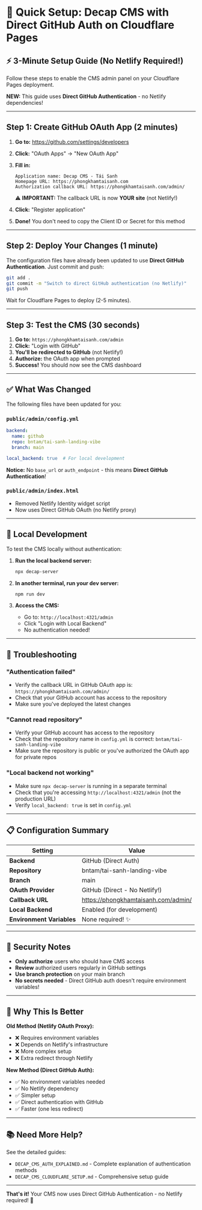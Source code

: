 # 🚀 Quick Setup: Decap CMS with Direct GitHub Auth on Cloudflare Pages

## ⚡ 3-Minute Setup Guide (No Netlify Required!)

Follow these steps to enable the CMS admin panel on your Cloudflare Pages deployment.

**NEW:** This guide uses **Direct GitHub Authentication** - no Netlify dependencies!

---

## Step 1: Create GitHub OAuth App (2 minutes)

1. **Go to:** https://github.com/settings/developers
2. **Click:** "OAuth Apps" → "New OAuth App"
3. **Fill in:**
   ```
   Application name: Decap CMS - Tái Sanh
   Homepage URL: https://phongkhamtaisanh.com
   Authorization callback URL: https://phongkhamtaisanh.com/admin/
   ```

   ⚠️ **IMPORTANT:** The callback URL is now **YOUR site** (not Netlify!)

4. **Click:** "Register application"
5. **Done!** You don't need to copy the Client ID or Secret for this method

---

## Step 2: Deploy Your Changes (1 minute)

The configuration files have already been updated to use **Direct GitHub Authentication**. Just commit and push:

```bash
git add .
git commit -m "Switch to direct GitHub authentication (no Netlify)"
git push
```

Wait for Cloudflare Pages to deploy (2-5 minutes).

---

## Step 3: Test the CMS (30 seconds)

1. **Go to:** `https://phongkhamtaisanh.com/admin`
2. **Click:** "Login with GitHub"
3. **You'll be redirected to GitHub** (not Netlify!)
4. **Authorize:** the OAuth app when prompted
5. **Success!** You should now see the CMS dashboard

---

## ✅ What Was Changed

The following files have been updated for you:

### `public/admin/config.yml`
```yaml
backend:
  name: github
  repo: bntam/tai-sanh-landing-vibe
  branch: main

local_backend: true  # For local development
```

**Notice:** No `base_url` or `auth_endpoint` - this means **Direct GitHub Authentication**!

### `public/admin/index.html`
- Removed Netlify Identity widget script
- Now uses Direct GitHub OAuth (no Netlify proxy)

---

## 🔧 Local Development

To test the CMS locally without authentication:

1. **Run the local backend server:**
   ```bash
   npx decap-server
   ```

2. **In another terminal, run your dev server:**
   ```bash
   npm run dev
   ```

3. **Access the CMS:**
   - Go to: `http://localhost:4321/admin`
   - Click "Login with Local Backend"
   - No authentication needed!

---

## 🐛 Troubleshooting

### "Authentication failed"
- Verify the callback URL in GitHub OAuth app is: `https://phongkhamtaisanh.com/admin/`
- Check that your GitHub account has access to the repository
- Make sure you've deployed the latest changes

### "Cannot read repository"
- Verify your GitHub account has access to the repository
- Check that the repository name in `config.yml` is correct: `bntam/tai-sanh-landing-vibe`
- Make sure the repository is public or you've authorized the OAuth app for private repos

### "Local backend not working"
- Make sure `npx decap-server` is running in a separate terminal
- Check that you're accessing `http://localhost:4321/admin` (not the production URL)
- Verify `local_backend: true` is set in `config.yml`

---

## 📋 Configuration Summary

| Setting | Value |
|---------|-------|
| **Backend** | GitHub (Direct Auth) |
| **Repository** | bntam/tai-sanh-landing-vibe |
| **Branch** | main |
| **OAuth Provider** | GitHub (Direct - No Netlify!) |
| **Callback URL** | https://phongkhamtaisanh.com/admin/ |
| **Local Backend** | Enabled (for development) |
| **Environment Variables** | None required! ✨ |

---

## 🔐 Security Notes

- **Only authorize** users who should have CMS access
- **Review** authorized users regularly in GitHub settings
- **Use branch protection** on your main branch
- **No secrets needed** - Direct GitHub auth doesn't require environment variables!

---

## 🎯 Why This Is Better

**Old Method (Netlify OAuth Proxy):**
- ❌ Requires environment variables
- ❌ Depends on Netlify's infrastructure
- ❌ More complex setup
- ❌ Extra redirect through Netlify

**New Method (Direct GitHub Auth):**
- ✅ No environment variables needed
- ✅ No Netlify dependency
- ✅ Simpler setup
- ✅ Direct authentication with GitHub
- ✅ Faster (one less redirect)

---

## 📚 Need More Help?

See the detailed guides:
- `DECAP_CMS_AUTH_EXPLAINED.md` - Complete explanation of authentication methods
- `DECAP_CMS_CLOUDFLARE_SETUP.md` - Comprehensive setup guide

---

**That's it!** Your CMS now uses Direct GitHub Authentication - no Netlify required! 🎉

